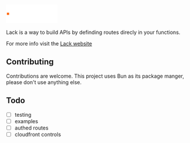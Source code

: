 ![lack logo](./assets/logo.svg)

Lack is a way to build APIs by definding routes direcly in your functions.

For more info visit the [Lack website](https://lack-frw.vercel.app/)

## Contributing

Contributions are welcome. This project uses Bun as its package manger, please don't use anything else.

## Todo

- [ ] testing
- [ ] examples
- [ ] authed routes
- [ ] cloudfront controls
